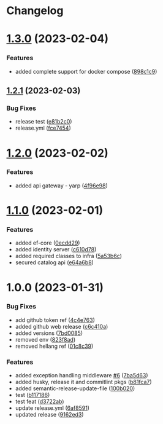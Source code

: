 # Changelog

# [1.3.0](https://github.com/fullstackhero/dotnet-microservices-boilerplate/compare/v1.2.1...v1.3.0) (2023-02-04)


### Features

* added complete support for docker compose ([898c1c9](https://github.com/fullstackhero/dotnet-microservices-boilerplate/commit/898c1c92dc43f32e2b04ffb2d3153bb84a3c71b4))

## [1.2.1](https://github.com/fullstackhero/dotnet-microservices-boilerplate/compare/v1.2.0...v1.2.1) (2023-02-03)


### Bug Fixes

* release test ([e81b2c0](https://github.com/fullstackhero/dotnet-microservices-boilerplate/commit/e81b2c0a6e59b9babcc3fcbcb0291915dd2785d4))
* release.yml ([fce7454](https://github.com/fullstackhero/dotnet-microservices-boilerplate/commit/fce745424cf58c628157399dd995442bcea166d2))

# [1.2.0](https://github.com/fullstackhero/dotnet-microservices-boilerplate/compare/v1.1.0...v1.2.0) (2023-02-02)


### Features

* added api gateway - yarp ([4f96e98](https://github.com/fullstackhero/dotnet-microservices-boilerplate/commit/4f96e98a315248119d7e7fd3c00d35286c7bbf2a))

# [1.1.0](https://github.com/fullstackhero/dotnet-microservices-boilerplate/compare/v1.0.0...v1.1.0) (2023-02-01)


### Features

* added ef-core ([0ecdd29](https://github.com/fullstackhero/dotnet-microservices-boilerplate/commit/0ecdd299baf48cf2063646fead7cd71fce661b35))
* added identity server ([c610d78](https://github.com/fullstackhero/dotnet-microservices-boilerplate/commit/c610d78bdf41816812f027d8942e4c2fc758422a))
* added required classes to infra ([5a53b6c](https://github.com/fullstackhero/dotnet-microservices-boilerplate/commit/5a53b6c9dc5f7602be79cd399d460995664aff1a))
* secured catalog api ([e64a6b8](https://github.com/fullstackhero/dotnet-microservices-boilerplate/commit/e64a6b8c8ed880b12b61a1964e864db7edb4e86c))

# 1.0.0 (2023-01-31)


### Bug Fixes

* add github token ref ([4c4e763](https://github.com/fullstackhero/dotnet-microservices-boilerplate/commit/4c4e7634ff4fe9763784b98ccb1ed66472dcac3d))
* added github web release ([c6c410a](https://github.com/fullstackhero/dotnet-microservices-boilerplate/commit/c6c410a3241c9ea41e622236fd94c3b0bf4b196f))
* added versions ([7bd0085](https://github.com/fullstackhero/dotnet-microservices-boilerplate/commit/7bd008554ecc3e1783e6f2c75e9f29a84bb8e240))
* removed env ([823f8ad](https://github.com/fullstackhero/dotnet-microservices-boilerplate/commit/823f8ad24a4bcf505e62f895752267d718ecce03))
* removed hellang ref ([01c8c39](https://github.com/fullstackhero/dotnet-microservices-boilerplate/commit/01c8c39c1ada0f1d8be8de039a38f15d1976955a))


### Features

* added exception handling middleware [#6](https://github.com/fullstackhero/dotnet-microservices-boilerplate/issues/6) ([7ba5d63](https://github.com/fullstackhero/dotnet-microservices-boilerplate/commit/7ba5d633ebaf7952a37e920429106fa856b4ae53))
* added husky, release it and commitlint pkgs ([b81fca7](https://github.com/fullstackhero/dotnet-microservices-boilerplate/commit/b81fca754000047097e06ebf51d3ed7738d40bf5))
* added semantic-release-update-file ([100b020](https://github.com/fullstackhero/dotnet-microservices-boilerplate/commit/100b0201565c2554e5cde7449d92baea998c045a))
* test ([b117186](https://github.com/fullstackhero/dotnet-microservices-boilerplate/commit/b1171863033eace1fe82baeb524fcc8b279d5912))
* test feat ([d3722ab](https://github.com/fullstackhero/dotnet-microservices-boilerplate/commit/d3722ab1fe9bc3752a57c09f60ddb7db03c81c50))
* update release.yml ([6af8591](https://github.com/fullstackhero/dotnet-microservices-boilerplate/commit/6af85913e19cc97e170ad0f206e7194fdd824ed5))
* updated release ([9162ed3](https://github.com/fullstackhero/dotnet-microservices-boilerplate/commit/9162ed321632ee70c5e885428cf41f9cd29bc861))
